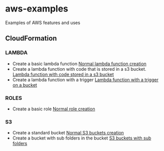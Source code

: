 # aws-examples
Examples of AWS features and uses


## CloudFormation

### LAMBDA
- Create a basic lambda function [Normal lambda function creation](https://github.com/Roche-Olivier/aws-examples/tree/main/CloudFormation/S3/s3_bucket)
- Create a lambda function with code that is stored in a s3 bucket. [Lambda function with code stored in a s3 bucket](https://github.com/Roche-Olivier/aws-examples/tree/main/CloudFormation/Lambda/Lambda_with_role_and_code)
- Create a lambda function with a trigger [Lambda function with a trigger on a bucket](https://github.com/Roche-Olivier/aws-examples/tree/main/CloudFormation/Lambda/Lambda_with_a_trigger)


### ROLES
- Create a basic role [Normal role creation](https://github.com/Roche-Olivier/aws-examples/tree/main/CloudFormation/Roles/basic_role)



### S3
- Create a standard bucket  [Normal S3 buckets creation](https://github.com/Roche-Olivier/aws-examples/tree/main/CloudFormation/S3/s3_bucket)
- Create a bucket with sub folders in the bucket [S3 buckets with sub folders](https://github.com/Roche-Olivier/aws-examples/tree/main/CloudFormation/S3/s3_buckets_with_sub_folders)


